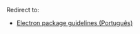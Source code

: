 Redirect to:

*   [Electron package guidelines (Português)](/index.php/Electron_package_guidelines_(Portugu%C3%AAs) "Electron package guidelines (Português)")